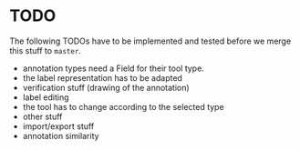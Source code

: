 TODO
====

The following TODOs have to be implemented and tested before we merge
this stuff to ```master```.

* annotation types need a Field for their tool type.
* the label representation has to be adapted
* verification stuff (drawing of the annotation)
* label editing
* the tool has to change according to the selected type
* other stuff
* import/export stuff
* annotation similarity